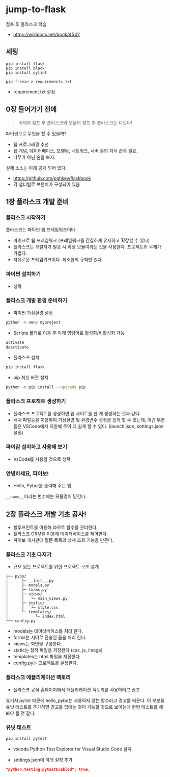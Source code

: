 # jump-to-flask
점프 투 플라스크 학습
- https://wikidocs.net/book/4542

## 세팅

```
pip install flask
pip install black
pip install pylint
```


```
pip freeze > requirements.txt
```
- requirement.txt 설정

## 0장 들어가기 전에
> 어제의 점프 투 플라스크와 오늘의 점프 투 플라스크는 다르다!

파이썬으로 무엇을 할 수 있을까?
- 웹 프로그래밍 추천
- 웹 개념, 데이터베이스, 모델링, 네트워크, 서버 등의 지식 습득 필요.
- 나무가 아닌 숲을 보자.

실제 소스는 아래 공개 되어 있다.
- https://github.com/pahkey/flaskbook
- 각 챕터별로 브랜치가 구성되어 있음

## 1장 플라스크 개발 준비

### 플라스크 시작하기
플라스크는 파이썬 웹 프레임워크이다.
- 마이크로 웹 프레임워크 (프레임워크를 간결하게 유지하고 확장할 수 있다)
- 플라스크는 개발자가 필요 시 확장 모듈이라는 것을 사용한다. 프로젝트의 무게가 가볍다.
- 자유로운 프레임워크이다. 최소한의 규칙만 있다.

### 파이썬 설치하기
- 생략

### 플라스크 개발 환경 준비하기
- 파이썬 가상환경 설정
```sh
python -m venv myproject
```

- Scripts 폴더로 이동 후 아래 명령어로 활성화/비활성화 가능
```sh
activate
deactivate
```

- 플라스크 설치
```sh
pip install flask
```

- pip 최신 버전 설치
```sh
python -m pip install --upgrade pip
```

### 플라스크 프로젝트 생성하기
- 플라스크 프로젝트를 생성하면 웹 사이트를 한 개 생성하는 것과 같다.
- 배치 파일등을 이용하여 가상환경 및 환경변수 설정을 쉽게 할 수 있는데, 이런 부분들은 VSCode에서 지원해 주어 더 쉽게 할 수 있다. (launch.json, settings.json 설정)

### 파이참 설치하고 사용해 보기
- VsCode를 사용할 것으로 생략

### 안녕하세요, 파이보!
- Hello, Pybo!를 출력해 주는 앱

`__name__`이라는 변수에는 모듈명이 담긴다.

## 2장 플라스크 개발 기초 공사!
- 블루프린트를 이용해 라우트 함수를 관리한다.
- 플라스크 ORM을 이용해 데이터베이스를 제어한다.
- 파이보 게시판에 질문 목록과 상세 조회 기능을 만든다.

### 플라스크 기초 다지기
- 규모 있는 프로젝트를 위한 프로젝트 구조 설계

```
├── pybo/
│      ├─ __init__.py
│      ├─ models.py
│      ├─ forms.py
│      ├─ views/
│      │   └─ main_views.py
│      ├─ static/
│      │   └─ style.css
│      └─ templates/
│            └─ index.html
└── config.py
```
- models는 데이터베이스를 처리 한다.
- forms는 서버로 전송된 폼을 처리 한다.
- views는 화면을 구성한다.
- static는 정적 파일을 저장한다 (css, js, image)
- templates는 html 파일을 저장한다.
- config.py는 프로젝트를 설정한다.

### 플라스크 애플리케이션 팩토리
- 플라스크 공식 홈페이지에서 애플리케이션 팩토리를 사용하라고 권고

요기서 pylint 때문에 hello_pybo는 사용하지 않는 함수라고 경고를 띄운다.
이 부분을 유닛 테스트를 추가하면 경고를 없애는 것이 가능할 것으로 보이는데 한번 테스트를 해봐야 될 것 같다.

### 유닛 테스트
```sh
pip install pytest
```
- vscode Python Test Explorer for Visual Studio Code 설치

- settings.json에 아래 설정 추가
```json
"python.testing.pytestEnabled": true,
```